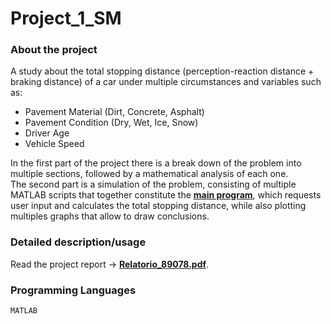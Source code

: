 # Project_1_SM

### About the project
A study about the total stopping distance (perception-reaction distance + braking distance) of a car under multiple circumstances and variables such as:
<ul>
  <li>Pavement Material (Dirt, Concrete, Asphalt)</li>
  <li>Pavement Condition (Dry, Wet, Ice, Snow)</li>
  <li>Driver Age</li>
  <li>Vehicle Speed</li> 
</ul>

In the first part of the project there is a break down of the problem into multiple sections, followed by a mathematical analysis of each one.<br>
The second part is a simulation of the problem, consisting of multiple MATLAB scripts that together constitute the [**main program**](Principal.m), which requests user input and calculates the total stopping distance, while also plotting multiples graphs that allow to draw conclusions.

### Detailed description/usage
Read the project report -> [**Relatorio_89078.pdf**](Relatorio_89078.pdf).

### Programming Languages
`MATLAB`
